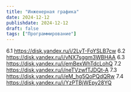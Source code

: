 ```yaml
---
title: "Инженерная графика"
date: 2024-12-12
publishdate: 2024-12-12
draft: false
tags: ["Программирование"]
---
```



6.1 https://disk.yandex.ru/i/2LyT-FoYSLB7cw
6.2 https://disk.yandex.ru/i/vNX7sggm3WBHAA
6.3 https://disk.yandex.ru/i/emBexWhTdcLohQ
7.2 https://disk.yandex.ru/i/neTVzwfTJDQt-A
7.3 https://disk.yandex.ru/i/eM_hg5QoPQdQRw
7.4 https://disk.yandex.ru/i/YzPTBjWEpy28YQ
